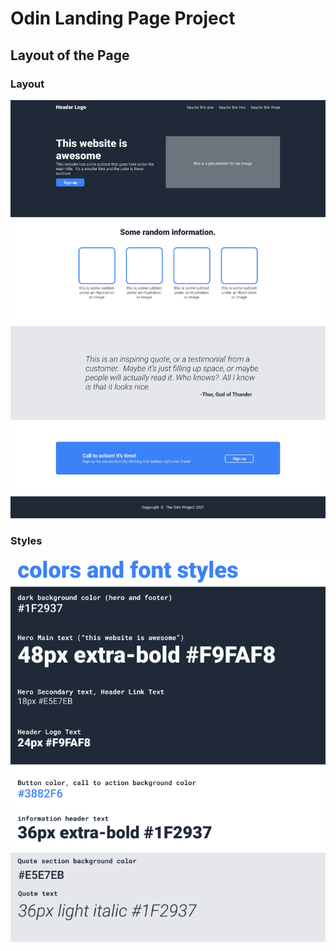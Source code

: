 # Odin Landing Page Project
## Layout of the Page
### Layout
![Layout image for the landing page](layout.png)
### Styles
![Styles for the landing page](styles.png)